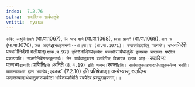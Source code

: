 ```yaml
---
index:  7.2.76
sutra:  रूदादिभ्यः सार्वधातुके
vritti:  nyasa
---
```


`रुदिर् अश्रुविमोचने` (धा.पा.1067), `ञि ष्वप् शये` (धा.पा.1068), `श्वस प्राणने` (धा.पा.1069), `अन च` (धा.पा.1070), `जक्ष अदने`झ्र्`भक्षहसनयोः--धा।पा।ट (धा.पा.1071)। रुदादयोऽदादिषु पठ्यन्ते। `उभयनिर्देशे पञ्चमीनिर्देशो बलीयान्` (शाक.प.97) इति `रुदादिभ्यः` इत्येषा पञ्चमी `सार्वधातुके` इत्यस्याः सप्तम्याः षष्ठीत्वं प्रकल्पयति। सप्तमीनिर्देशस्तदूत्तरार्थः। तेन सार्वधातुकस्य वलादेरिङ् विज्ञायत इत्यत आह--`रुदादिभ्यः पञ्चभ्यः` इत्यादि। `प्राणिति` इति। `अनितेः` (8.4.19) इति णत्वम्। `स्वप्ता` इति। सार्वधातुकग्रहणादार्धधातुकस्येण्न भवति। सामान्यलक्षण इण्न भवत्येव; `एकाचः` (7.2.10) इति प्रतिषेधात्। अन्येभ्यस्तु रुदादिभ्य उदात्तत्वादार्थधातुकस्यापीटा भवितव्यमेवेति स्वपेरेव प्रत्युदाहरणम्।।

